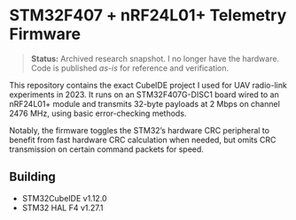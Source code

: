 # STM32F407 + nRF24L01+ Telemetry Firmware

> **Status:** Archived research snapshot.
> I no longer have the hardware. Code is published *as-is* for reference and verification.

This repository contains the exact CubeIDE project I used for UAV radio-link experiments in 2023.
It runs on an STM32F407G-DISC1 board wired to an nRF24L01+ module and transmits 32-byte payloads at 2 Mbps on channel 2476 MHz, using basic error-checking methods.

Notably, the firmware toggles the STM32’s hardware CRC peripheral to benefit from fast hardware CRC calculation when needed, but omits CRC transmission on certain command packets for speed.

## Building

* STM32CubeIDE v1.12.0
* STM32 HAL F4 v1.27.1
